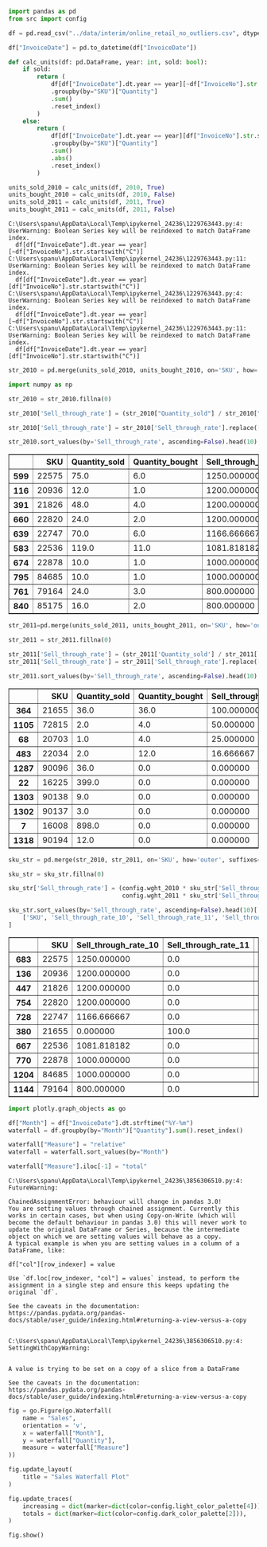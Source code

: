 ```python
import pandas as pd
from src import config

df = pd.read_csv("../data/interim/online_retail_no_outliers.csv", dtype={"InvoiceNo": str})
```


```python
df["InvoiceDate"] = pd.to_datetime(df["InvoiceDate"])
```


```python
def calc_units(df: pd.DataFrame, year: int, sold: bool):
    if sold:
        return (
            df[df["InvoiceDate"].dt.year == year][~df["InvoiceNo"].str.startswith("C")]
            .groupby(by="SKU")["Quantity"]
            .sum()
            .reset_index()
        )
    else:
        return (
            df[df["InvoiceDate"].dt.year == year][df["InvoiceNo"].str.startswith("C")]
            .groupby(by="SKU")["Quantity"]
            .sum()
            .abs()
            .reset_index()
        )
```


```python
units_sold_2010 = calc_units(df, 2010, True)
units_bought_2010 = calc_units(df, 2010, False)
units_sold_2011 = calc_units(df, 2011, True)
units_bought_2011 = calc_units(df, 2011, False)
```

    C:\Users\spanu\AppData\Local\Temp\ipykernel_24236\1229763443.py:4: UserWarning: Boolean Series key will be reindexed to match DataFrame index.
      df[df["InvoiceDate"].dt.year == year][~df["InvoiceNo"].str.startswith("C")]
    C:\Users\spanu\AppData\Local\Temp\ipykernel_24236\1229763443.py:11: UserWarning: Boolean Series key will be reindexed to match DataFrame index.
      df[df["InvoiceDate"].dt.year == year][df["InvoiceNo"].str.startswith("C")]
    C:\Users\spanu\AppData\Local\Temp\ipykernel_24236\1229763443.py:4: UserWarning: Boolean Series key will be reindexed to match DataFrame index.
      df[df["InvoiceDate"].dt.year == year][~df["InvoiceNo"].str.startswith("C")]
    C:\Users\spanu\AppData\Local\Temp\ipykernel_24236\1229763443.py:11: UserWarning: Boolean Series key will be reindexed to match DataFrame index.
      df[df["InvoiceDate"].dt.year == year][df["InvoiceNo"].str.startswith("C")]
    


```python
str_2010 = pd.merge(units_sold_2010, units_bought_2010, on='SKU', how='outer', suffixes=('_sold', '_bought'))
```


```python
import numpy as np

str_2010 = str_2010.fillna(0)

str_2010['Sell_through_rate'] = (str_2010["Quantity_sold"] / str_2010["Quantity_bought"]) * 100

str_2010['Sell_through_rate'] = str_2010['Sell_through_rate'].replace([np.inf, -np.inf], 0)
```


```python
str_2010.sort_values(by='Sell_through_rate', ascending=False).head(10)
```




<div>
<style scoped>
    .dataframe tbody tr th:only-of-type {
        vertical-align: middle;
    }

    .dataframe tbody tr th {
        vertical-align: top;
    }

    .dataframe thead th {
        text-align: right;
    }
</style>
<table border="1" class="dataframe">
  <thead>
    <tr style="text-align: right;">
      <th></th>
      <th>SKU</th>
      <th>Quantity_sold</th>
      <th>Quantity_bought</th>
      <th>Sell_through_rate</th>
    </tr>
  </thead>
  <tbody>
    <tr>
      <th>599</th>
      <td>22575</td>
      <td>75.0</td>
      <td>6.0</td>
      <td>1250.000000</td>
    </tr>
    <tr>
      <th>116</th>
      <td>20936</td>
      <td>12.0</td>
      <td>1.0</td>
      <td>1200.000000</td>
    </tr>
    <tr>
      <th>391</th>
      <td>21826</td>
      <td>48.0</td>
      <td>4.0</td>
      <td>1200.000000</td>
    </tr>
    <tr>
      <th>660</th>
      <td>22820</td>
      <td>24.0</td>
      <td>2.0</td>
      <td>1200.000000</td>
    </tr>
    <tr>
      <th>639</th>
      <td>22747</td>
      <td>70.0</td>
      <td>6.0</td>
      <td>1166.666667</td>
    </tr>
    <tr>
      <th>583</th>
      <td>22536</td>
      <td>119.0</td>
      <td>11.0</td>
      <td>1081.818182</td>
    </tr>
    <tr>
      <th>674</th>
      <td>22878</td>
      <td>10.0</td>
      <td>1.0</td>
      <td>1000.000000</td>
    </tr>
    <tr>
      <th>795</th>
      <td>84685</td>
      <td>10.0</td>
      <td>1.0</td>
      <td>1000.000000</td>
    </tr>
    <tr>
      <th>761</th>
      <td>79164</td>
      <td>24.0</td>
      <td>3.0</td>
      <td>800.000000</td>
    </tr>
    <tr>
      <th>840</th>
      <td>85175</td>
      <td>16.0</td>
      <td>2.0</td>
      <td>800.000000</td>
    </tr>
  </tbody>
</table>
</div>




```python
str_2011=pd.merge(units_sold_2011, units_bought_2011, on='SKU', how='outer', suffixes=['_sold', '_bought'])
```


```python
str_2011 = str_2011.fillna(0)

str_2011['Sell_through_rate'] = (str_2011['Quantity_sold'] / str_2011['Quantity_bought']) * 100
str_2011['Sell_through_rate'] = str_2011['Sell_through_rate'].replace([np.inf, -np.inf], 0)
```


```python
str_2011.sort_values(by='Sell_through_rate', ascending=False).head(10)
```




<div>
<style scoped>
    .dataframe tbody tr th:only-of-type {
        vertical-align: middle;
    }

    .dataframe tbody tr th {
        vertical-align: top;
    }

    .dataframe thead th {
        text-align: right;
    }
</style>
<table border="1" class="dataframe">
  <thead>
    <tr style="text-align: right;">
      <th></th>
      <th>SKU</th>
      <th>Quantity_sold</th>
      <th>Quantity_bought</th>
      <th>Sell_through_rate</th>
    </tr>
  </thead>
  <tbody>
    <tr>
      <th>364</th>
      <td>21655</td>
      <td>36.0</td>
      <td>36.0</td>
      <td>100.000000</td>
    </tr>
    <tr>
      <th>1105</th>
      <td>72815</td>
      <td>2.0</td>
      <td>4.0</td>
      <td>50.000000</td>
    </tr>
    <tr>
      <th>68</th>
      <td>20703</td>
      <td>1.0</td>
      <td>4.0</td>
      <td>25.000000</td>
    </tr>
    <tr>
      <th>483</th>
      <td>22034</td>
      <td>2.0</td>
      <td>12.0</td>
      <td>16.666667</td>
    </tr>
    <tr>
      <th>1287</th>
      <td>90096</td>
      <td>36.0</td>
      <td>0.0</td>
      <td>0.000000</td>
    </tr>
    <tr>
      <th>22</th>
      <td>16225</td>
      <td>399.0</td>
      <td>0.0</td>
      <td>0.000000</td>
    </tr>
    <tr>
      <th>1303</th>
      <td>90138</td>
      <td>9.0</td>
      <td>0.0</td>
      <td>0.000000</td>
    </tr>
    <tr>
      <th>1302</th>
      <td>90137</td>
      <td>3.0</td>
      <td>0.0</td>
      <td>0.000000</td>
    </tr>
    <tr>
      <th>7</th>
      <td>16008</td>
      <td>898.0</td>
      <td>0.0</td>
      <td>0.000000</td>
    </tr>
    <tr>
      <th>1318</th>
      <td>90194</td>
      <td>12.0</td>
      <td>0.0</td>
      <td>0.000000</td>
    </tr>
  </tbody>
</table>
</div>




```python
sku_str = pd.merge(str_2010, str_2011, on='SKU', how='outer', suffixes=['_10', '_11'])

sku_str = sku_str.fillna(0)

sku_str['Sell_through_rate'] = (config.wght_2010 * sku_str['Sell_through_rate_10'] +
                                config.wght_2011 * sku_str['Sell_through_rate_11'])
```


```python
sku_str.sort_values(by='Sell_through_rate', ascending=False).head(10)[
    ['SKU', 'Sell_through_rate_10', 'Sell_through_rate_11', 'Sell_through_rate']
]
```




<div>
<style scoped>
    .dataframe tbody tr th:only-of-type {
        vertical-align: middle;
    }

    .dataframe tbody tr th {
        vertical-align: top;
    }

    .dataframe thead th {
        text-align: right;
    }
</style>
<table border="1" class="dataframe">
  <thead>
    <tr style="text-align: right;">
      <th></th>
      <th>SKU</th>
      <th>Sell_through_rate_10</th>
      <th>Sell_through_rate_11</th>
      <th>Sell_through_rate</th>
    </tr>
  </thead>
  <tbody>
    <tr>
      <th>683</th>
      <td>22575</td>
      <td>1250.000000</td>
      <td>0.0</td>
      <td>100.000000</td>
    </tr>
    <tr>
      <th>136</th>
      <td>20936</td>
      <td>1200.000000</td>
      <td>0.0</td>
      <td>96.000000</td>
    </tr>
    <tr>
      <th>447</th>
      <td>21826</td>
      <td>1200.000000</td>
      <td>0.0</td>
      <td>96.000000</td>
    </tr>
    <tr>
      <th>754</th>
      <td>22820</td>
      <td>1200.000000</td>
      <td>0.0</td>
      <td>96.000000</td>
    </tr>
    <tr>
      <th>728</th>
      <td>22747</td>
      <td>1166.666667</td>
      <td>0.0</td>
      <td>93.333333</td>
    </tr>
    <tr>
      <th>380</th>
      <td>21655</td>
      <td>0.000000</td>
      <td>100.0</td>
      <td>92.000000</td>
    </tr>
    <tr>
      <th>667</th>
      <td>22536</td>
      <td>1081.818182</td>
      <td>0.0</td>
      <td>86.545455</td>
    </tr>
    <tr>
      <th>770</th>
      <td>22878</td>
      <td>1000.000000</td>
      <td>0.0</td>
      <td>80.000000</td>
    </tr>
    <tr>
      <th>1204</th>
      <td>84685</td>
      <td>1000.000000</td>
      <td>0.0</td>
      <td>80.000000</td>
    </tr>
    <tr>
      <th>1144</th>
      <td>79164</td>
      <td>800.000000</td>
      <td>0.0</td>
      <td>64.000000</td>
    </tr>
  </tbody>
</table>
</div>




```python
import plotly.graph_objects as go

df["Month"] = df["InvoiceDate"].dt.strftime("%Y-%m")
waterfall = df.groupby(by="Month")["Quantity"].sum().reset_index()
```


```python
waterfall["Measure"] = "relative"
waterfall = waterfall.sort_values(by="Month")

waterfall["Measure"].iloc[-1] = "total"
```

    C:\Users\spanu\AppData\Local\Temp\ipykernel_24236\3856306510.py:4: FutureWarning:
    
    ChainedAssignmentError: behaviour will change in pandas 3.0!
    You are setting values through chained assignment. Currently this works in certain cases, but when using Copy-on-Write (which will become the default behaviour in pandas 3.0) this will never work to update the original DataFrame or Series, because the intermediate object on which we are setting values will behave as a copy.
    A typical example is when you are setting values in a column of a DataFrame, like:
    
    df["col"][row_indexer] = value
    
    Use `df.loc[row_indexer, "col"] = values` instead, to perform the assignment in a single step and ensure this keeps updating the original `df`.
    
    See the caveats in the documentation: https://pandas.pydata.org/pandas-docs/stable/user_guide/indexing.html#returning-a-view-versus-a-copy
    
    
    C:\Users\spanu\AppData\Local\Temp\ipykernel_24236\3856306510.py:4: SettingWithCopyWarning:
    
    
    A value is trying to be set on a copy of a slice from a DataFrame
    
    See the caveats in the documentation: https://pandas.pydata.org/pandas-docs/stable/user_guide/indexing.html#returning-a-view-versus-a-copy
    
    


```python
fig = go.Figure(go.Waterfall(
    name = "Sales",
    orientation = 'v',
    x = waterfall["Month"],
    y = waterfall["Quantity"],
    measure = waterfall["Measure"]
))

fig.update_layout(
    title = "Sales Waterfall Plot"
)

fig.update_traces(
    increasing = dict(marker=dict(color=config.light_color_palette[4])),
    totals = dict(marker=dict(color=config.dark_color_palette[2])),
)

fig.show()
```


